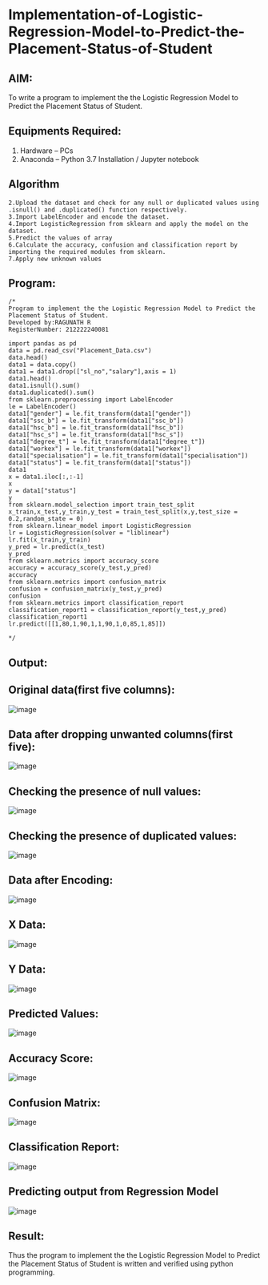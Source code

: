 # Implementation-of-Logistic-Regression-Model-to-Predict-the-Placement-Status-of-Student

## AIM:
To write a program to implement the the Logistic Regression Model to Predict the Placement Status of Student.

## Equipments Required:
1. Hardware – PCs
2. Anaconda – Python 3.7 Installation / Jupyter notebook

## Algorithm
```1.import the standard libraries.
2.Upload the dataset and check for any null or duplicated values using .isnull() and .duplicated() function respectively.
3.Import LabelEncoder and encode the dataset.
4.Import LogisticRegression from sklearn and apply the model on the dataset. 
5.Predict the values of array
6.Calculate the accuracy, confusion and classification report by importing the required modules from sklearn. 
7.Apply new unknown values
 ```

## Program:
```
/*
Program to implement the the Logistic Regression Model to Predict the Placement Status of Student.
Developed by:RAGUNATH R
RegisterNumber: 212222240081

import pandas as pd
data = pd.read_csv("Placement_Data.csv")
data.head()
data1 = data.copy()
data1 = data1.drop(["sl_no","salary"],axis = 1)
data1.head()
data1.isnull().sum()
data1.duplicated().sum()
from sklearn.preprocessing import LabelEncoder
le = LabelEncoder()
data1["gender"] = le.fit_transform(data1["gender"])
data1["ssc_b"] = le.fit_transform(data1["ssc_b"])
data1["hsc_b"] = le.fit_transform(data1["hsc_b"])
data1["hsc_s"] = le.fit_transform(data1["hsc_s"])
data1["degree_t"] = le.fit_transform(data1["degree_t"])
data1["workex"] = le.fit_transform(data1["workex"])
data1["specialisation"] = le.fit_transform(data1["specialisation"])
data1["status"] = le.fit_transform(data1["status"])
data1
x = data1.iloc[:,:-1]
x
y = data1["status"]
y
from sklearn.model_selection import train_test_split
x_train,x_test,y_train,y_test = train_test_split(x,y,test_size = 0.2,random_state = 0)
from sklearn.linear_model import LogisticRegression
lr = LogisticRegression(solver = "liblinear")
lr.fit(x_train,y_train)
y_pred = lr.predict(x_test)
y_pred
from sklearn.metrics import accuracy_score
accuracy = accuracy_score(y_test,y_pred)
accuracy
from sklearn.metrics import confusion_matrix
confusion = confusion_matrix(y_test,y_pred)
confusion
from sklearn.metrics import classification_report
classification_report1 = classification_report(y_test,y_pred)
classification_report1
lr.predict([[1,80,1,90,1,1,90,1,0,85,1,85]])

*/
```

## Output:

## Original data(first five columns):
![image](https://github.com/Ragu-123/Implementation-of-Logistic-Regression-Model-to-Predict-the-Placement-Status-of-Student/assets/113915622/f19c0c75-446d-4df6-b939-13ce9e3bd335)
## Data after dropping unwanted columns(first five):
![image](https://github.com/Ragu-123/Implementation-of-Logistic-Regression-Model-to-Predict-the-Placement-Status-of-Student/assets/113915622/5668ccb1-a77c-4b5c-be5a-3e8bc453b8e1)
## Checking the presence of null values:
![image](https://github.com/Ragu-123/Implementation-of-Logistic-Regression-Model-to-Predict-the-Placement-Status-of-Student/assets/113915622/21ea1ae9-f6fd-42df-8804-33337834c56d)
## Checking the presence of duplicated values:
![image](https://github.com/Ragu-123/Implementation-of-Logistic-Regression-Model-to-Predict-the-Placement-Status-of-Student/assets/113915622/a0b8a963-f5a4-4ddc-a5f2-e60ce5670273)
## Data after Encoding:
![image](https://github.com/Ragu-123/Implementation-of-Logistic-Regression-Model-to-Predict-the-Placement-Status-of-Student/assets/113915622/3dfbc564-0b7f-4067-ab8b-5a6f2b318d95)
## X Data:

![image](https://github.com/Ragu-123/Implementation-of-Logistic-Regression-Model-to-Predict-the-Placement-Status-of-Student/assets/113915622/d21d8de5-447d-4256-9fd7-8f6195de815e)

## Y Data:
![image](https://github.com/Ragu-123/Implementation-of-Logistic-Regression-Model-to-Predict-the-Placement-Status-of-Student/assets/113915622/3dc319e8-6300-42c8-8134-4a328d091f8f)
## Predicted Values:
![image](https://github.com/Ragu-123/Implementation-of-Logistic-Regression-Model-to-Predict-the-Placement-Status-of-Student/assets/113915622/db0c0a3e-d621-4e6f-8ab0-e5c508a16759)
## Accuracy Score:
![image](https://github.com/Ragu-123/Implementation-of-Logistic-Regression-Model-to-Predict-the-Placement-Status-of-Student/assets/113915622/2cc2f259-f1b0-42be-b39a-6a70d37059ca)
## Confusion Matrix:
![image](https://github.com/Ragu-123/Implementation-of-Logistic-Regression-Model-to-Predict-the-Placement-Status-of-Student/assets/113915622/19ef32b0-c19a-407d-aa98-d3e4b854ad4e)
## Classification Report:
![image](https://github.com/Ragu-123/Implementation-of-Logistic-Regression-Model-to-Predict-the-Placement-Status-of-Student/assets/113915622/831bad7d-f832-4307-8fa5-db921fa22ad9)
## Predicting output from Regression Model
![image](https://github.com/Ragu-123/Implementation-of-Logistic-Regression-Model-to-Predict-the-Placement-Status-of-Student/assets/113915622/78841272-159a-4b04-adcb-432fbf01bdf9)

## Result:
Thus the program to implement the the Logistic Regression Model to Predict the Placement Status of Student is written and verified using python programming.
